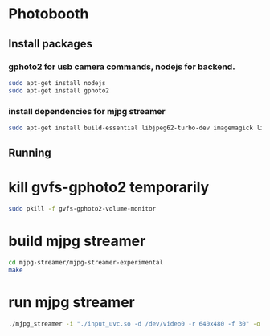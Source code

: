 # Photobooth
## Install packages
### gphoto2 for usb camera commands, nodejs for backend. 
```bash
sudo apt-get install nodejs
sudo apt-get install gphoto2
```

### install dependencies for mjpg streamer
```bash
sudo apt-get install build-essential libjpeg62-turbo-dev imagemagick libv4l-dev cmake git 
```

## Running
# kill gvfs-gphoto2 temporarily
```bash
sudo pkill -f gvfs-gphoto2-volume-monitor
```
# build mjpg streamer
```bash
cd mjpg-streamer/mjpg-streamer-experimental
make
```

# run mjpg streamer
```bash
./mjpg_streamer -i "./input_uvc.so -d /dev/video0 -r 640x480 -f 30" -o "./output_http.so -w ./www"
```

